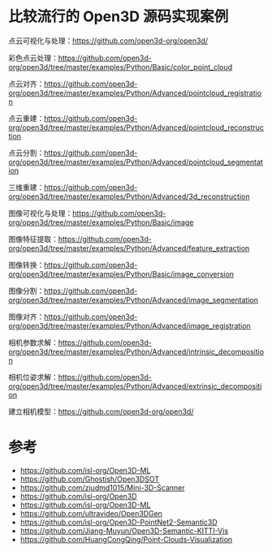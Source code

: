 # 比较流行的 Open3D 源码实现案例

点云可视化与处理：https://github.com/open3d-org/open3d/

彩色点云处理：https://github.com/open3d-org/open3d/tree/master/examples/Python/Basic/color_point_cloud

点云对齐：https://github.com/open3d-org/open3d/tree/master/examples/Python/Advanced/pointcloud_registration

点云重建：https://github.com/open3d-org/open3d/tree/master/examples/Python/Advanced/pointcloud_reconstruction

点云分割：https://github.com/open3d-org/open3d/tree/master/examples/Python/Advanced/pointcloud_segmentation

三维重建：https://github.com/open3d-org/open3d/tree/master/examples/Python/Advanced/3d_reconstruction

图像可视化与处理：https://github.com/open3d-org/open3d/tree/master/examples/Python/Basic/image

图像特征提取：https://github.com/open3d-org/open3d/tree/master/examples/Python/Advanced/feature_extraction

图像转换：https://github.com/open3d-org/open3d/tree/master/examples/Python/Basic/image_conversion

图像分割：https://github.com/open3d-org/open3d/tree/master/examples/Python/Advanced/image_segmentation

图像对齐：https://github.com/open3d-org/open3d/tree/master/examples/Python/Advanced/image_registration

相机参数求解：https://github.com/open3d-org/open3d/tree/master/examples/Python/Advanced/intrinsic_decomposition

相机位姿求解：https://github.com/open3d-org/open3d/tree/master/examples/Python/Advanced/extrinsic_decomposition

建立相机模型：https://github.com/open3d-org/open3d/


# 参考
- https://github.com/isl-org/Open3D-ML
- https://github.com/Ghostish/Open3DSOT
- https://github.com/zjudmd1015/Mini-3D-Scanner
- https://github.com/isl-org/Open3D
- https://github.com/isl-org/Open3D-ML
- https://github.com/ultravideo/Open3DGen
- https://github.com/isl-org/Open3D-PointNet2-Semantic3D
- https://github.com/Jiang-Muyun/Open3D-Semantic-KITTI-Vis
- https://github.com/HuangCongQing/Point-Clouds-Visualization
